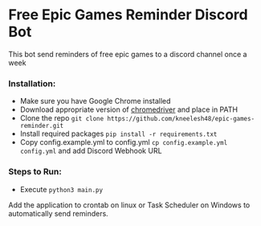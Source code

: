 # Free Epic Games Reminder Discord Bot

This bot send reminders of free epic games to a discord channel once a week

### Installation:
* Make sure you have Google Chrome installed
* Download appropriate version of [chromedriver](https://googlechromelabs.github.io/chrome-for-testing/) and place in PATH
* Clone the repo `git clone https://github.com/kneelesh48/epic-games-reminder.git`
* Install required packages `pip install -r requirements.txt`
* Copy config.example.yml to config.yml `cp config.example.yml config.yml` and add Discord Webhook URL

### Steps to Run:
* Execute `python3 main.py`


Add the application to crontab on linux or Task Scheduler on Windows to automatically send reminders.
